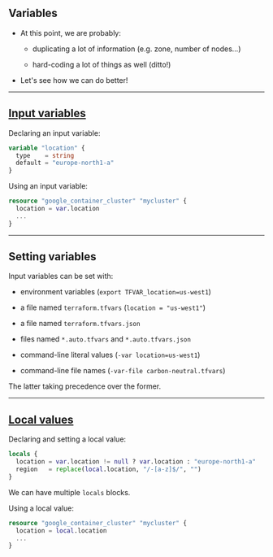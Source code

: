 ## Variables

- At this point, we are probably:

  - duplicating a lot of information (e.g. zone, number of nodes...)

  - hard-coding a lot of things as well (ditto!)

- Let's see how we can do better!

---

## [Input variables](https://www.terraform.io/language/values/variables)

Declaring an input variable:
```tf
variable "location" {
  type    = string
  default = "europe-north1-a"
}
```

Using an input variable:
```tf
resource "google_container_cluster" "mycluster" {
  location = var.location
  ...
}
```

---

## Setting variables

Input variables can be set with:

- environment variables (`export TFVAR_location=us-west1`)

- a file named `terraform.tfvars` (`location = "us-west1"`)

- a file named `terraform.tfvars.json`

- files named `*.auto.tfvars` and `*.auto.tfvars.json`

- command-line literal values (`-var location=us-west1`)

- command-line file names (`-var-file carbon-neutral.tfvars`)

The latter taking precedence over the former.

---

## [Local values](https://www.terraform.io/language/values/locals)

Declaring and setting a local value:
```tf
locals {
  location = var.location != null ? var.location : "europe-north1-a"
  region   = replace(local.location, "/-[a-z]$/", "")
}
```

We can have multiple `locals` blocks.

Using a local value:
```tf
resource "google_container_cluster" "mycluster" {
  location = local.location
  ...
}
```
